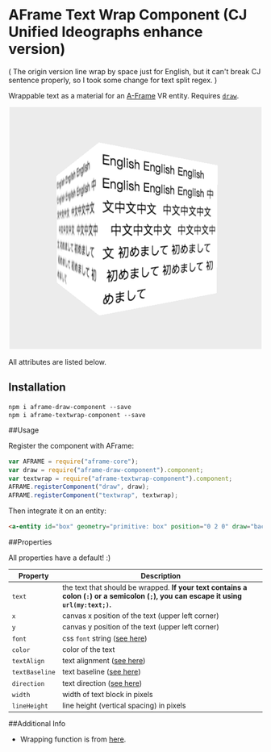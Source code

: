 # AFrame Text Wrap Component (CJ Unified Ideographs enhance version)

( The origin version line wrap by space just for English, but it can't break CJ sentence properly, so I took some change for text split regex. )

Wrappable text as a material for an [A-Frame](https://aframe.io) VR entity. Requires [`draw`](https://github.com/maxkrieger/aframe-draw-component).

<p align="center">
<img alt="CJ demo png" src="https://raw.githubusercontent.com/GoreStarry/aframe-textwrap-component/master/demo.png">
</p>

All attributes are listed below.

## Installation
```
npm i aframe-draw-component --save
npm i aframe-textwrap-component --save
```
##Usage

Register the component with AFrame:

```js
var AFRAME = require("aframe-core");
var draw = require("aframe-draw-component").component;
var textwrap = require("aframe-textwrap-component").component;
AFRAME.registerComponent("draw", draw);
AFRAME.registerComponent("textwrap", textwrap);
```

Then integrate it on an entity:

```html
<a-entity id="box" geometry="primitive: box" position="0 2 0" draw="background: #D7E8FF" textwrap="textAlign: center; x: 128; y: 128; text: Hello world!"></a-entity>
```


##Properties

All properties have a default! :)

|Property|Description|
|------|-------|
|`text`|the text that should be wrapped. **If your text contains a colon (`:`) or a semicolon (`;`), you can escape it using `url(my:text;)`.**|
|`x`|canvas x position of the text (upper left corner)|
|`y`|canvas y position of the text (upper left corner)|
|`font`|css `font` string ([see here](https://developer.mozilla.org/en-US/docs/Web/API/CanvasRenderingContext2D/font))|
|`color`|color of the text|
|`textAlign`|text alignment ([see here](https://developer.mozilla.org/en-US/docs/Web/API/CanvasRenderingContext2D/textAlign))|
|`textBaseline`|text baseline ([see here](https://developer.mozilla.org/en-US/docs/Web/API/CanvasRenderingContext2D/textBaseline))|
|`direction`|text direction ([see here](https://developer.mozilla.org/en-US/docs/Web/API/CanvasRenderingContext2D/direction))|
|`width`|width of text block in pixels|
|`lineHeight`|line height (vertical spacing) in pixels|

##Additional Info

* Wrapping function is from [here](http://www.html5canvastutorials.com/tutorials/html5-canvas-wrap-text-tutorial/).
